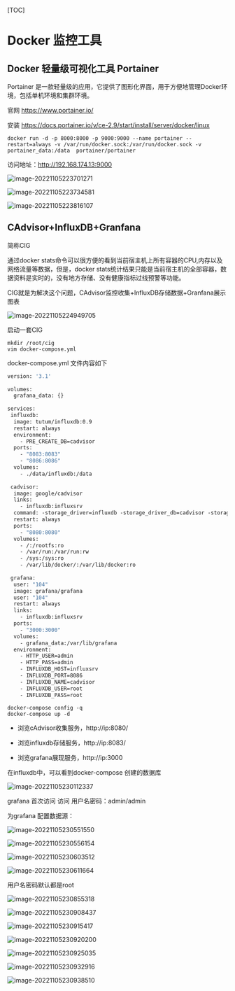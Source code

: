 

[TOC]

# Docker 监控工具



## Docker 轻量级可视化工具 Portainer

Portainer 是一款轻量级的应用，它提供了图形化界面，用于方便地管理Docker环境，包括单机环境和集群环境。

官网 https://www.portainer.io/

安装 https://docs.portainer.io/v/ce-2.9/start/install/server/docker/linux



```shell
docker run -d -p 8000:8000 -p 9000:9000 --name portainer --restart=always -v /var/run/docker.sock:/var/run/docker.sock -v portainer_data:/data  portainer/portainer
```

访问地址：http://192.168.174.13:9000

![image-20221105223701271](09_docker监控/image-20221105223701271.png)

![image-20221105223734581](09_docker监控/image-20221105223734581.png)

![image-20221105223816107](09_docker监控/image-20221105223816107.png)





## CAdvisor+InfluxDB+Granfana

简称CIG

通过docker stats命令可以很方便的看到当前宿主机上所有容器的CPU,内存以及网络流量等数据，但是，docker stats统计结果只能是当前宿主机的全部容器，数据资料是实时的，没有地方存储、没有健康指标过线预警等功能。

CIG就是为解决这个问题，CAdvisor监控收集+InfluxDB存储数据+Granfana展示图表

![image-20221105224949705](09_docker监控/image-20221105224949705.png)



启动一套CIG

```shell
mkdir /root/cig
vim docker-compose.yml
```

docker-compose.yml 文件内容如下

```dockerfile
version: '3.1'
 
volumes:
  grafana_data: {}
 
services:
 influxdb:
  image: tutum/influxdb:0.9
  restart: always
  environment:
    - PRE_CREATE_DB=cadvisor
  ports:
    - "8083:8083"
    - "8086:8086"
  volumes:
    - ./data/influxdb:/data
 
 cadvisor:
  image: google/cadvisor
  links:
    - influxdb:influxsrv
  command: -storage_driver=influxdb -storage_driver_db=cadvisor -storage_driver_host=influxsrv:8086
  restart: always
  ports:
    - "8080:8080"
  volumes:
    - /:/rootfs:ro
    - /var/run:/var/run:rw
    - /sys:/sys:ro
    - /var/lib/docker/:/var/lib/docker:ro
 
 grafana:
  user: "104"
  image: grafana/grafana
  user: "104"
  restart: always
  links:
    - influxdb:influxsrv
  ports:
    - "3000:3000"
  volumes:
    - grafana_data:/var/lib/grafana
  environment:
    - HTTP_USER=admin
    - HTTP_PASS=admin
    - INFLUXDB_HOST=influxsrv
    - INFLUXDB_PORT=8086
    - INFLUXDB_NAME=cadvisor
    - INFLUXDB_USER=root
    - INFLUXDB_PASS=root
```

```shell
docker-compose config -q
docker-compose up -d
```

- 浏览cAdvisor收集服务，http://ip:8080/

- 浏览influxdb存储服务，http://ip:8083/

- 浏览grafana展现服务，http://ip:3000

在influxdb中，可以看到docker-compose 创建的数据库

![image-20221105230112337](09_docker监控/image-20221105230112337.png)

grafana 首次访问 访问 用户名密码：admin/admin



为grafana 配置数据源：

![image-20221105230551550](09_docker监控/image-20221105230551550.png)

![image-20221105230556154](09_docker监控/image-20221105230556154.png)

![image-20221105230603512](09_docker监控/image-20221105230603512.png)

![image-20221105230611664](09_docker监控/image-20221105230611664.png)

用户名密码默认都是root

![image-20221105230855318](09_docker监控/image-20221105230855318.png)

![image-20221105230908437](09_docker监控/image-20221105230908437.png)

![image-20221105230915417](09_docker监控/image-20221105230915417.png)

![image-20221105230920200](09_docker监控/image-20221105230920200.png)

![image-20221105230925035](09_docker监控/image-20221105230925035.png)

![image-20221105230932916](09_docker监控/image-20221105230932916.png)

![image-20221105230938510](09_docker监控/image-20221105230938510.png)